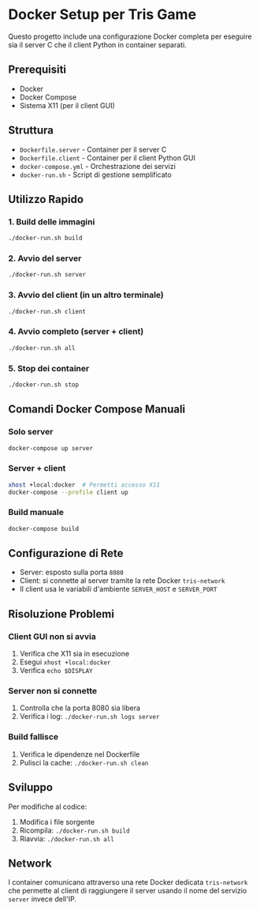# Docker Setup per Tris Game

Questo progetto include una configurazione Docker completa per eseguire sia il server C che il client Python in container separati.

## Prerequisiti

- Docker
- Docker Compose
- Sistema X11 (per il client GUI)

## Struttura

- `Dockerfile.server` - Container per il server C
- `Dockerfile.client` - Container per il client Python GUI  
- `docker-compose.yml` - Orchestrazione dei servizi
- `docker-run.sh` - Script di gestione semplificato

## Utilizzo Rapido

### 1. Build delle immagini
```bash
./docker-run.sh build
```

### 2. Avvio del server
```bash
./docker-run.sh server
```

### 3. Avvio del client (in un altro terminale)
```bash
./docker-run.sh client
```

### 4. Avvio completo (server + client)
```bash
./docker-run.sh all
```

### 5. Stop dei container
```bash
./docker-run.sh stop
```

## Comandi Docker Compose Manuali

### Solo server
```bash
docker-compose up server
```

### Server + client
```bash
xhost +local:docker  # Permetti accesso X11
docker-compose --profile client up
```

### Build manuale
```bash
docker-compose build
```

## Configurazione di Rete

- Server: esposto sulla porta `8080`
- Client: si connette al server tramite la rete Docker `tris-network`
- Il client usa le variabili d'ambiente `SERVER_HOST` e `SERVER_PORT`

## Risoluzione Problemi

### Client GUI non si avvia
1. Verifica che X11 sia in esecuzione
2. Esegui `xhost +local:docker`
3. Verifica `echo $DISPLAY`

### Server non si connette
1. Controlla che la porta 8080 sia libera
2. Verifica i log: `./docker-run.sh logs server`

### Build fallisce
1. Verifica le dipendenze nel Dockerfile
2. Pulisci la cache: `./docker-run.sh clean`

## Sviluppo

Per modifiche al codice:
1. Modifica i file sorgente
2. Ricompila: `./docker-run.sh build`
3. Riavvia: `./docker-run.sh all`

## Network

I container comunicano attraverso una rete Docker dedicata `tris-network` che permette al client di raggiungere il server usando il nome del servizio `server` invece dell'IP.
